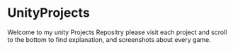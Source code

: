 # UnityProjects
Welcome to my unity Projects Repositry please visit each project and scroll to the bottom to find explanation, and screenshots about every game.
